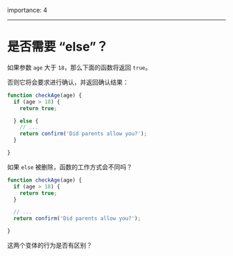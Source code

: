 importance: 4

---

# 是否需要 “else”？

如果参数 `age` 大于 `18`，那么下面的函数将返回 `true`。

否则它将会要求进行确认，并返回确认结果：

```js
function checkAge(age) {
  if (age > 18) {
    return true;

  } else {
    // ...
    return confirm('Did parents allow you?');
  }

}
```

如果 `else` 被删除，函数的工作方式会不同吗？

```js
function checkAge(age) {
  if (age > 18) {
    return true;
  }

  // ...
  return confirm('Did parents allow you?');

}
```

这两个变体的行为是否有区别？
